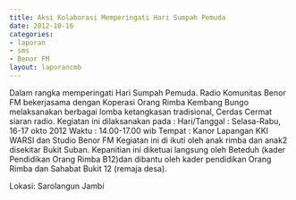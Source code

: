 ```yaml
---
title: Aksi Kolaborasi Memperingati Hari Sumpah Pemuda
date: 2012-10-16
categories:
- laporan
- sms
- Benor FM
layout: laporancmb
---
```


Dalam rangka memperingati Hari Sumpah Pemuda.
Radio Komunitas Benor FM bekerjasama dengan Koperasi Orang Rimba Kembang Bungo melaksanakan berbagai lomba ketangkasan tradisional, Cerdas Cermat siaran radio.
Kegiatan ini dilaksanakan pada :
Hari/Tanggal : Selasa-Rabu, 16-17 okto 2012
Waktu : 14.00-17.00 wib
Tempat : Kanor Lapangan KKI WARSI dan Studio Benor FM
Kegiatan ini di ikuti oleh anak rimba dan anak2 disekitar Bukit Suban. Kepanitian ini diketuai langsung oleh Beteduh (kader Pendidikan Orang Rimba B12)dan dibantu oleh kader pendidikan Orang Rimba dan Sahabat Bukit 12 (remaja desa).

Lokasi: Sarolangun Jambi
